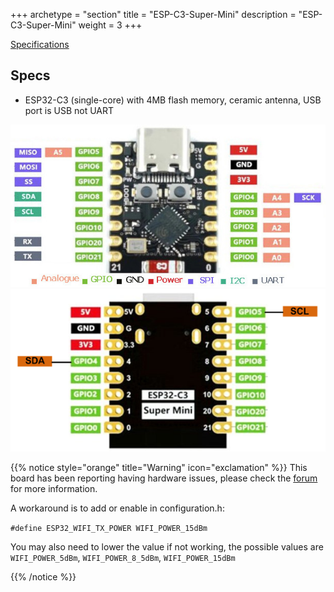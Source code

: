 +++
archetype = "section"
title = "ESP-C3-Super-Mini"
description =  "ESP-C3-Super-Mini"
weight = 3
+++

[Specifications](https://www.tindie.com/products/adz1122/esp32-c3-development-board-esp32-supermini/)

## Specs
* ESP32-C3 (single-core)  with 4MB flash memory, ceramic antenna, USB port is USB not UART


![image](front.jpeg?width=400px)
![image](back.png?width=400px)


{{% notice style="orange" title="Warning" icon="exclamation" %}}
This board has been reporting having hardware issues, please check the [forum](https://github.com/espressif/arduino-esp32/issues/6430) for more information.

A workaround is to add or enable in configuration.h:

`#define ESP32_WIFI_TX_POWER WIFI_POWER_15dBm`

You may also need to lower the value if not working, the possible values are `WIFI_POWER_5dBm`, `WIFI_POWER_8_5dBm`, `WIFI_POWER_15dBm` 

{{% /notice %}}

